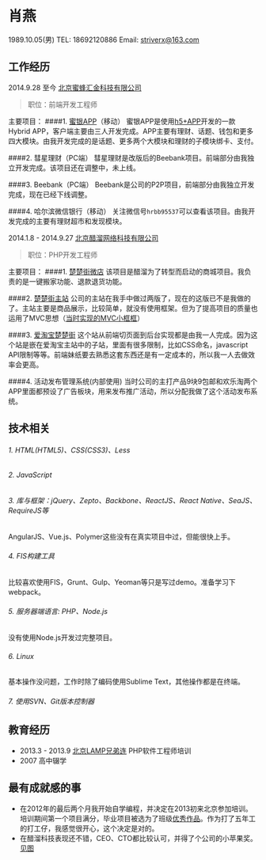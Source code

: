 # 肖燕
1989.10.05(男) TEL: 18692120886 Email: striverx@163.com

## 工作经历

2014.9.28 至今 [北京蜜蜂汇金科技有限公司](http://www.beebank.com/)
> 职位：前端开发工程师

主要项目：
####1. [蜜银APP](http://www.beebank.com/)（移动）
蜜银APP是使用[h5+APP](http://www.html5plus.org/doc/h5p.html)开发的一款 Hybrid APP，客户端主要由三人开发完成。APP主要有理财、话题、钱包和更多四大模块。由我开发完成的是话题、更多两个大模块和理财的子模块绑卡、支付。

####2. 彗星理财（PC端）
彗星理财是改版后的Beebank项目。前端部分由我独立开发完成。该项目还在调整中，未上线。

####3. Beebank（PC端）
Beebank是公司的P2P项目，前端部分由我独立开发完成，现在已经下线调整。

####4. 哈尔滨微信银行（移动）
关注微信号`hrbb95537`可以查看该项目。由我开发完成的主要有理财超市和发现模块。

2014.1.8 - 2014.9.27 [北京醋溜网络科技有限公司](http://culiu.org/index.php/gscp/)
> 职位：PHP开发工程师

主要项目：
####1. [楚楚街微店](http://wx.chuchujie.com/index.php?s=/Shop/index/shopid/2758)
该项目是醋溜为了转型而启动的商城项目。我负责的是一键搬家功能、退款退货功能。

####2. [楚楚街主站](http://www.chuchujie.com/)
公司的主站在我手中做过两版了，现在的这版已不是我做的了。主站主要是商品展示，比较简单，就没有使用框架。但为了提高项目的质量也运用了MVC思想（[当时实现的MVC小框框](https://github.com/striverx/php-mvc-demo)）

####3. [爱淘宝楚楚街](http://chuchujie.ai.taobao.com/)
这个站从前端切页面到后台实现都是由我一人完成。因为这个站是嵌在爱淘宝主站中的子站，里面有很多限制，比如CSS命名，javascript API限制等等。前端妹纸要去熟悉这套东西还是有一定成本的，所以我一人去做效率会更高。

####4. 活动发布管理系统(内部使用)
当时公司的主打产品9块9包邮和欢乐淘两个APP里面都预设了广告板块，用来发布推广活动，所以分配我做了这个活动发布系统。

## 技术相关
###### 1. HTML(HTML5)、CSS(CSS3)、Less
###### 2. JavaScript
###### 3. 库与框架：jQuery、Zepto、Backbone、ReactJS、React Native、SeaJS、RequireJS等
 AngularJS、Vue.js、Polymer这些没有在真实项目中过，但能很快上手。
###### 4. FIS构建工具
比较喜欢使用FIS，Grunt、Gulp、Yeoman等只是写过demo。准备学习下webpack。
###### 5. 服务器端语言: PHP、Node.js
没有使用Node.js开发过完整项目。
###### 6. Linux
基本操作没问题，工作时除了编码使用Sublime Text，其他操作都是在终端。
###### 7. 使用SVN、Git版本控制器

## 教育经历
- 2013.3 - 2013.9  [北京LAMP兄弟连](http://www.lampbrother.net/) PHP软件工程师培训
- 2007 高中辍学


## 最有成就感的事
- 在2012年的最后两个月我开始自学编程，并决定在2013初来北京参加培训。培训期间第一个项目满分，毕业项目被选为了班级[优秀作品](http://www.lampbrother.net/php/html/2013/zuopinliebiao_1011/185.html)。作为打了五年工的打工仔，我感觉很开心，这个决定是对的。
- 在醋溜科技表现还不错，CEO、CTO都比较认可，并得了个公司的小苹果奖。[见图](https://github.com/striverx/notes/blob/master/assets/IMG_0146.JPG)










